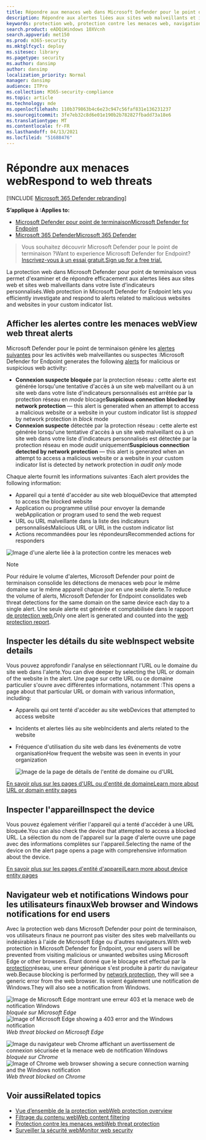```yaml
---
title: Répondre aux menaces web dans Microsoft Defender pour le point de terminaison
description: Répondre aux alertes liées aux sites web malveillants et indésirables. Comprendre comment la protection contre les menaces web informe les utilisateurs finaux via leurs navigateurs web et les notifications Windows
keywords: protection web, protection contre les menaces web, navigation web, alertes, réponse, sécurité, hameçonnage, programme malveillant, attaque, sites web, protection réseau, Edge, Internet Explorer, Chrome, Firefox, navigateur web, notifications, utilisateurs finaux, notifications Windows, page de blocage,
search.product: eADQiWindows 10XVcnh
search.appverid: met150
ms.prod: m365-security
ms.mktglfcycl: deploy
ms.sitesec: library
ms.pagetype: security
ms.author: dansimp
author: dansimp
localization_priority: Normal
manager: dansimp
audience: ITPro
ms.collection: M365-security-compliance
ms.topic: article
ms.technology: mde
ms.openlocfilehash: 110b379863b4c6e23c947c56faf831e136231237
ms.sourcegitcommit: 3fe7eb32c8d6e01e190b2b782827fbadd73a18e6
ms.translationtype: MT
ms.contentlocale: fr-FR
ms.lasthandoff: 04/13/2021
ms.locfileid: "51688476"
---
```

# <a name="respond-to-web-threats"></a><span data-ttu-id="305b4-105">Répondre aux menaces web</span><span class="sxs-lookup"><span data-stu-id="305b4-105">Respond to web threats</span></span>

[!INCLUDE [Microsoft 365 Defender rebranding](../../includes/microsoft-defender.md)]

<span data-ttu-id="305b4-106">**S’applique à :**</span><span class="sxs-lookup"><span data-stu-id="305b4-106">**Applies to:**</span></span>
- [<span data-ttu-id="305b4-107">Microsoft Defender pour point de terminaison</span><span class="sxs-lookup"><span data-stu-id="305b4-107">Microsoft Defender for Endpoint</span></span>](https://go.microsoft.com/fwlink/p/?linkid=2154037)
- [<span data-ttu-id="305b4-108">Microsoft 365 Defender</span><span class="sxs-lookup"><span data-stu-id="305b4-108">Microsoft 365 Defender</span></span>](https://go.microsoft.com/fwlink/?linkid=2118804)

><span data-ttu-id="305b4-109">Vous souhaitez découvrir Microsoft Defender pour le point de terminaison ?</span><span class="sxs-lookup"><span data-stu-id="305b4-109">Want to experience Microsoft Defender for Endpoint?</span></span> [<span data-ttu-id="305b4-110">Inscrivez-vous à un essai gratuit.</span><span class="sxs-lookup"><span data-stu-id="305b4-110">Sign up for a free trial.</span></span>](https://www.microsoft.com/microsoft-365/windows/microsoft-defender-atp?ocid=docs-wdatp-main-abovefoldlink&rtc=1)

<span data-ttu-id="305b4-111">La protection web dans Microsoft Defender pour point de terminaison vous permet d'examiner et de répondre efficacement aux alertes liées aux sites web et sites web malveillants dans votre liste d'indicateurs personnalisés.</span><span class="sxs-lookup"><span data-stu-id="305b4-111">Web protection in Microsoft Defender for Endpoint lets you efficiently investigate and respond to alerts related to malicious websites and websites in your custom indicator list.</span></span>

## <a name="view-web-threat-alerts"></a><span data-ttu-id="305b4-112">Afficher les alertes contre les menaces web</span><span class="sxs-lookup"><span data-stu-id="305b4-112">View web threat alerts</span></span>
<span data-ttu-id="305b4-113">Microsoft Defender pour le point de terminaison génère les [alertes suivantes](manage-alerts.md) pour les activités web malveillantes ou suspectes :</span><span class="sxs-lookup"><span data-stu-id="305b4-113">Microsoft Defender for Endpoint generates the following [alerts](manage-alerts.md) for malicious or suspicious web activity:</span></span>
- <span data-ttu-id="305b4-114">**Connexion suspecte bloquée** par la protection réseau : cette alerte est générée lorsqu'une  tentative d'accès à un site web malveillant ou à un site web dans votre liste d'indicateurs personnalisés est arrêtée par la protection réseau en *mode* blocage</span><span class="sxs-lookup"><span data-stu-id="305b4-114">**Suspicious connection blocked by network protection** — this alert is generated when an attempt to access a malicious website or a website in your custom indicator list is *stopped* by network protection in *block* mode</span></span>
- <span data-ttu-id="305b4-115">**Connexion suspecte** détectée par la protection réseau : cette alerte est générée lorsqu'une tentative d'accès à un site web malveillant ou à un site web dans votre liste d'indicateurs personnalisés est détectée par la protection réseau en mode *audit* uniquement</span><span class="sxs-lookup"><span data-stu-id="305b4-115">**Suspicious connection detected by network protection** — this alert is generated when an attempt to access a malicious website or a website in your custom indicator list is detected by network protection in *audit only* mode</span></span>

<span data-ttu-id="305b4-116">Chaque alerte fournit les informations suivantes :</span><span class="sxs-lookup"><span data-stu-id="305b4-116">Each alert provides the following information:</span></span> 
- <span data-ttu-id="305b4-117">Appareil qui a tenté d'accéder au site web bloqué</span><span class="sxs-lookup"><span data-stu-id="305b4-117">Device that attempted to access the blocked website</span></span>
- <span data-ttu-id="305b4-118">Application ou programme utilisé pour envoyer la demande web</span><span class="sxs-lookup"><span data-stu-id="305b4-118">Application or program used to send the web request</span></span>
- <span data-ttu-id="305b4-119">URL ou URL malveillante dans la liste des indicateurs personnalisés</span><span class="sxs-lookup"><span data-stu-id="305b4-119">Malicious URL or URL in the custom indicator list</span></span>
- <span data-ttu-id="305b4-120">Actions recommandées pour les répondeurs</span><span class="sxs-lookup"><span data-stu-id="305b4-120">Recommended actions for responders</span></span>

![Image d'une alerte liée à la protection contre les menaces web](images/wtp-alert.png)

>[!Note]
><span data-ttu-id="305b4-122">Pour réduire le volume d'alertes, Microsoft Defender pour point de terminaison consolide les détections de menaces web pour le même domaine sur le même appareil chaque jour en une seule alerte.</span><span class="sxs-lookup"><span data-stu-id="305b4-122">To reduce the volume of alerts, Microsoft Defender for Endpoint consolidates web threat detections for the same domain on the same device each day to a single alert.</span></span> <span data-ttu-id="305b4-123">Une seule alerte est générée et comptabilisée dans le rapport [de protection web.](web-protection-monitoring.md)</span><span class="sxs-lookup"><span data-stu-id="305b4-123">Only one alert is generated and counted into the [web protection report](web-protection-monitoring.md).</span></span>

## <a name="inspect-website-details"></a><span data-ttu-id="305b4-124">Inspecter les détails du site web</span><span class="sxs-lookup"><span data-stu-id="305b4-124">Inspect website details</span></span>
<span data-ttu-id="305b4-125">Vous pouvez approfondir l'analyse en sélectionnant l'URL ou le domaine du site web dans l'alerte.</span><span class="sxs-lookup"><span data-stu-id="305b4-125">You can dive deeper by selecting the URL or domain of the website in the alert.</span></span> <span data-ttu-id="305b4-126">Une page sur cette URL ou ce domaine particulier s'ouvre avec différentes informations, notamment :</span><span class="sxs-lookup"><span data-stu-id="305b4-126">This opens a page about that particular URL or domain with various information, including:</span></span>
- <span data-ttu-id="305b4-127">Appareils qui ont tenté d'accéder au site web</span><span class="sxs-lookup"><span data-stu-id="305b4-127">Devices that attempted to access website</span></span>
- <span data-ttu-id="305b4-128">Incidents et alertes liés au site web</span><span class="sxs-lookup"><span data-stu-id="305b4-128">Incidents and alerts related to the website</span></span>
- <span data-ttu-id="305b4-129">Fréquence d'utilisation du site web dans les événements de votre organisation</span><span class="sxs-lookup"><span data-stu-id="305b4-129">How frequent the website was seen in events in your organization</span></span>

    ![Image de la page de détails de l'entité de domaine ou d'URL](images/wtp-website-details.png)

[<span data-ttu-id="305b4-131">En savoir plus sur les pages d'URL ou d'entité de domaine</span><span class="sxs-lookup"><span data-stu-id="305b4-131">Learn more about URL or domain entity pages</span></span>](investigate-domain.md)

## <a name="inspect-the-device"></a><span data-ttu-id="305b4-132">Inspecter l'appareil</span><span class="sxs-lookup"><span data-stu-id="305b4-132">Inspect the device</span></span>
<span data-ttu-id="305b4-133">Vous pouvez également vérifier l'appareil qui a tenté d'accéder à une URL bloquée.</span><span class="sxs-lookup"><span data-stu-id="305b4-133">You can also check the device that attempted to access a blocked URL.</span></span> <span data-ttu-id="305b4-134">La sélection du nom de l'appareil sur la page d'alerte ouvre une page avec des informations complètes sur l'appareil.</span><span class="sxs-lookup"><span data-stu-id="305b4-134">Selecting the name of the device on the alert page opens a page with comprehensive information about the device.</span></span>

[<span data-ttu-id="305b4-135">En savoir plus sur les pages d'entité d'appareil</span><span class="sxs-lookup"><span data-stu-id="305b4-135">Learn more about device entity pages</span></span>](investigate-machines.md)

## <a name="web-browser-and-windows-notifications-for-end-users"></a><span data-ttu-id="305b4-136">Navigateur web et notifications Windows pour les utilisateurs finaux</span><span class="sxs-lookup"><span data-stu-id="305b4-136">Web browser and Windows notifications for end users</span></span>

<span data-ttu-id="305b4-137">Avec la protection web dans Microsoft Defender pour point de terminaison, vos utilisateurs finaux ne pourront pas visiter des sites web malveillants ou indésirables à l'aide de Microsoft Edge ou d'autres navigateurs.</span><span class="sxs-lookup"><span data-stu-id="305b4-137">With web protection in Microsoft Defender for Endpoint, your end users will be prevented from visiting malicious or unwanted websites using Microsoft Edge or other browsers.</span></span> <span data-ttu-id="305b4-138">Étant donné que le blocage est effectué par la [protection](network-protection.md)réseau, une erreur générique s'est produite à partir du navigateur web.</span><span class="sxs-lookup"><span data-stu-id="305b4-138">Because blocking is performed by [network protection](network-protection.md), they will see a generic error from the web browser.</span></span> <span data-ttu-id="305b4-139">Ils voient également une notification de Windows.</span><span class="sxs-lookup"><span data-stu-id="305b4-139">They will also see a notification from Windows.</span></span>

<span data-ttu-id="305b4-140">![Image de Microsoft Edge montrant une erreur 403 et la menace web de notification Windows ](images/wtp-browser-blocking-page.png)
 *bloquée sur Microsoft Edge*</span><span class="sxs-lookup"><span data-stu-id="305b4-140">![Image of Microsoft Edge showing a 403 error and the Windows notification](images/wtp-browser-blocking-page.png)
*Web threat blocked on Microsoft Edge*</span></span>

<span data-ttu-id="305b4-141">![Image du navigateur web Chrome affichant un avertissement de connexion sécurisée et la menace web de notification Windows ](images/wtp-chrome-browser-blocking-page.png)
 *bloquée sur Chrome*</span><span class="sxs-lookup"><span data-stu-id="305b4-141">![Image of Chrome web browser showing a secure connection warning and the Windows notification](images/wtp-chrome-browser-blocking-page.png)
*Web threat blocked on Chrome*</span></span>

## <a name="related-topics"></a><span data-ttu-id="305b4-142">Voir aussi</span><span class="sxs-lookup"><span data-stu-id="305b4-142">Related topics</span></span>
- [<span data-ttu-id="305b4-143">Vue d’ensemble de la protection web</span><span class="sxs-lookup"><span data-stu-id="305b4-143">Web protection overview</span></span>](web-protection-overview.md)
- [<span data-ttu-id="305b4-144">Filtrage du contenu web</span><span class="sxs-lookup"><span data-stu-id="305b4-144">Web content filtering</span></span>](web-content-filtering.md)
- [<span data-ttu-id="305b4-145">Protection contre les menaces web</span><span class="sxs-lookup"><span data-stu-id="305b4-145">Web threat protection</span></span>](web-threat-protection.md)
- [<span data-ttu-id="305b4-146">Surveiller la sécurité web</span><span class="sxs-lookup"><span data-stu-id="305b4-146">Monitor web security</span></span>](web-protection-monitoring.md)
